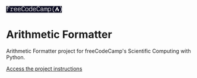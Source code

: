 <img src="logo-fcc.png" alt="freeCodeCamp Logo" width="150">

# Arithmetic Formatter

Arithmetic Formatter project for freeCodeCamp's Scientific Computing with Python.

[Access the project instructions](https://www.freecodecamp.org/learn/scientific-computing-with-python/scientific-computing-with-python-projects/arithmetic-formatter)